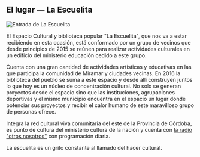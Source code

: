 ## El lugar — La Escuelita

![Entrada de La Escuelita](/img/artículos/la_escuelita.png)

El Espacio Cultural y biblioteca popular "La Escuelita", que nos va a estar recibiendo en esta ocasión, está conformado por un grupo de vecinos que desde principios de 2015 se reúnen para realizar actividades culturales en un edificio del ministerio educación cedido a este grupo.

Cuenta con una gran cantidad de actividades artísticas y educativas en las que participa la comunidad de Miramar y ciudades vecinas. En 2016 la biblioteca del pueblo se suma a este espacio y desde allí construyen juntos lo que hoy es un núcleo de concentración cultural. No solo se generan proyectos desde el espacio sino que las instituciones, agrupaciones deportivas y el mismo municipio encuentra en el espacio un lugar donde potenciar sus proyectos y recibir el calor humano de este maravilloso grupo de personas ofrece.

Integra la red cultural viva comunitaria del este de la Provincia de Córdoba, es punto de cultura del ministerio cultura de la nación y cuenta con [la radio "otros nosotros"](http://otrosnosotrosradio.com.ar/) con programación diaria.

La escuelita es un grito constante al llamado del hacer cultural.
